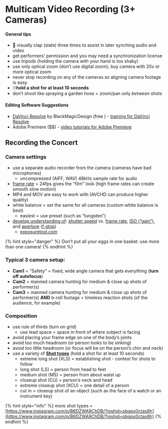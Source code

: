# Multicam Video Recording \(3+ Cameras\)

#### **General tips**

* 👏 visually clap \(slate\) three times to assist in later synching audio and video
* get performers’ permission and you may need a synchronization license
* use tripods \(holding the camera with your hand is too shaky\)
* use only optical zoom \(don’t use digital zoom\); buy camera with 20x or more optical zoom
* never stop recording on any of the cameras so aligning camera footage is easy
* ⏱**hold a shot for at least 10 seconds**
* don’t shoot like spraying a garden hose = zoom/pan only _between_ shots

#### **Editing Software Suggestions**

* [DaVinci Resolve](https://www.blackmagicdesign.com/products/davinciresolve/) by BlackMagicDesign \(free \) - [training for DaVinci Resolve](https://www.blackmagicdesign.com/products/davinciresolve/training)
* Adobe Premiere \($$\) - [video tutorials for Adobe Premiere](https://helpx.adobe.com/in/premiere-pro/tutorials.html)

## Recording the Concert

### **Camera settings**

* use a separate audio recorder from the camera \(cameras have bad microphones\)
  * uncompressed \(AIFF, WAV\) 48kHz sample rate for audio
* [frame rate](https://www.diyphotography.net/learn-choose-best-frame-rate-videos-just-10-minutes/) = 24fps gives the “film” look \(high frame rates can create smooth slow motion\)
* MP4 and MOV are easy to work with \(AVCHD can produce higher quality\)
* white balance = set the same for all cameras \(custom white balance is best\)
  * easiest = use preset \(such as “tungsten”\)
* [develop understanding of](https://www.youtube.com/watch?v=zd9oNggNqjQ): [shutter speed](https://www.youtube.com/watch?v=kGud8vGwp-Y) vs. [frame rate](https://vimeo.com/blog/post/frame-rate-vs-shutter-speed-setting-the-record-str), [ISO \(“gain”\)](https://youtu.be/WEApLA-YNko), and [aperture](https://www.flickr.com/photos/jaredpolin/sets/72157626710263148/) \([f-stop](https://www.flickr.com/photos/vox/5367295420/)\)
  * [exposuretool.com](http://exposuretool.com)

{% hint style="danger" %}
Don’t put all your eggs in one basket: use more than one camera!
{% endhint %}

### **Typical 3 camera setup:**

* **Cam1** = “Safety” = fixed, wide angle camera that gets everything \(**turn off autofocus**\)
* **Cam2** = manned camera hunting for medium & close up shots of performer\(s\)
* **Cam3** = manned camera hunting for medium & close up shots of performer\(s\) **AND** b-roll footage = timeless reaction shots \(of the audience, for example\)

### **Composition**

* use rule of thirds \(turn on grid\)
  * use lead space = space in front of where subject is facing
* avoid placing your frame edge on one of the body’s joints
* avoid too much headroom \(or person looks to be sinking\)
* avoid too little headroom \(or focus will be on the person’s chin and neck\)
* use a variety of [**Shot types**](https://www.studiobinder.com/blog/ultimate-guide-to-camera-shots/) \(hold a shot for at least 10 seconds\)
  * extreme long shot \(XLS\) = establishing shot - context for shots to follow
  * long shot \(LS\) = person from head to feet
  * medium shot \(MS\) = person from about waist up
  * closeup shot \(CU\) = person’s neck and head
  * extreme closeup shot \(XCU\) = one detail of a person
  * cut in = closeup shot of an object \(such as the face of a watch or an instrument key\)

{% hint style="info" %}
more shot types = [https://www.instagram.com/p/B6DZWA9ChDB/?igshid=pbgpx0ctas8h](https://www.instagram.com/p/B6DZWA9ChDB/?igshid=pbgpx0ctas8h)
{% endhint %}

